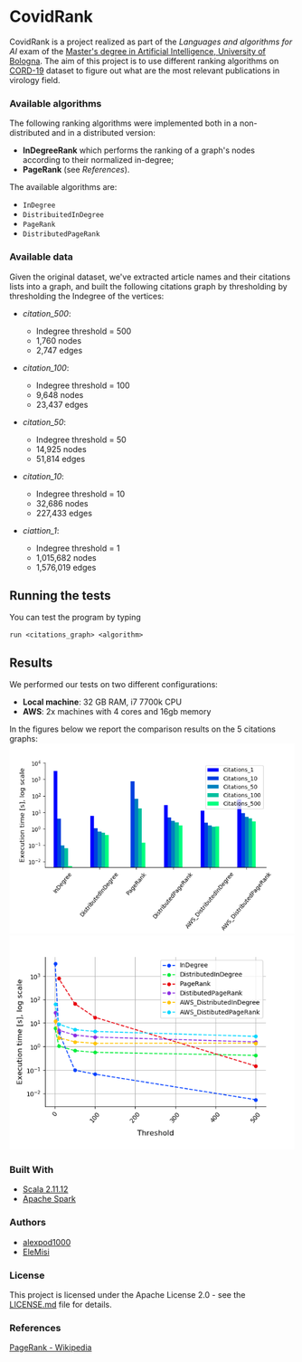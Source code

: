 # CovidRank
CovidRank is a project realized as part of the *Languages and algorithms for AI* exam of the [Master's degree in Artificial Intelligence,  University of Bologna](https://corsi.unibo.it/2cycle/artificial-intelligence).
The aim of this project is to use different ranking algorithms on  [CORD-19](https://www.kaggle.com/allen-institute-for-ai/CORD-19-research-challenge) dataset to figure out what are the most relevant publications in virology field.
### Available algorithms 
The following ranking algorithms were implemented both in a non-distributed and in a distributed version: 
* **InDegreeRank** which performs the ranking of a graph's nodes according to their normalized in-degree;
* **PageRank** (see *References*).

The available algorithms are:
* `InDegree`
* `DistribuitedInDegree`
* `PageRank`
* `DistributedPageRank`

### Available data 
Given the original dataset, we've extracted article names and their citations lists into a graph, and built the following citations graph by thresholding by thresholding the Indegree of the vertices:
* *citation_500*: 
    * Indegree threshold = 500
    * 1,760 nodes
    * 2,747 edges
    
* *citation_100*: 
    *  Indegree threshold = 100
    *  9,648 nodes
    *  23,437 edges 
    
* *citation_50*: 
    * Indegree threshold = 50
    * 14,925 nodes
    * 51,814 edges 
* *citation_10*: 
    * Indegree threshold = 10
    * 32,686 nodes
    * 227,433 edges 
* *ciattion_1*: 
    * Indegree threshold = 1 
    * 1,015,682 nodes
    * 1,576,019 edges 

## Running the tests

You can test the program by typing 
```
run <citations_graph> <algorithm>
```

## Results
We performed our tests on two different configurations:
* **Local machine**: 32 GB RAM, i7 7700k CPU 
* **AWS**: 2x machines with 4 cores and 16gb memory

In the figures below we report the comparison results on the 5 citations graphs: 
![Algorithms performances 1](https://github.com/EleMisi/CovidRank/blob/master/images/Algorithms_performance.png)
![Algorithms performances 2](https://github.com/EleMisi/CovidRank/blob/master/images/Algorithms_performance_thrs.png)

### Built With

* [Scala 2.11.12](https://www.scala-lang.org/)
* [Apache Spark](https://spark.apache.org/)


### Authors

* [alexpod1000](https://github.com/alexpod1000)
* [EleMisi](https://github.com/EleMisi)


### License

This project is licensed under the Apache License 2.0 - see the [LICENSE.md](https://github.com/EleMisi/CovidRank/blob/master/LICENSE) file for details.

### References

[PageRank - Wikipedia](https://it.wikipedia.org/wiki/PageRank)
